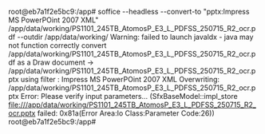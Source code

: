 root@eb7a1f2e5bc9:/app# soffice --headless --convert-to "pptx:Impress MS PowerPOint 2007 XML" /app/data/working/PS1101_245TB_AtomosP_E3_L_PDFSS_250715_R2_ocr.pdf --outdir /app/data/working/
Warning: failed to launch javaldx - java may not function correctly
convert /app/data/working/PS1101_245TB_AtomosP_E3_L_PDFSS_250715_R2_ocr.pdf as a Draw document -> /app/data/working/PS1101_245TB_AtomosP_E3_L_PDFSS_250715_R2_ocr.pptx using filter : Impress MS PowerPOint 2007 XML
Overwriting: /app/data/working/PS1101_245TB_AtomosP_E3_L_PDFSS_250715_R2_ocr.pptx
Error: Please verify input parameters... (SfxBaseModel::impl_store <file:///app/data/working/PS1101_245TB_AtomosP_E3_L_PDFSS_250715_R2_ocr.pptx> failed: 0x81a(Error Area:Io Class:Parameter Code:26))
root@eb7a1f2e5bc9:/app# 